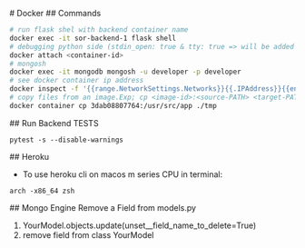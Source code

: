 # Docker
## Commands
```bash
# run flask shel with backend container name
docker exec -it sor-backend-1 flask shell
# debugging python side (stdin_open: true & tty: true => will be added services.backend in docker-compose)
docker attach <container-id>
# mongosh
docker exec -it mongodb mongosh -u developer -p developer
# see docker container ip address
docker inspect -f '{{range.NetworkSettings.Networks}}{{.IPAddress}}{{end}}' <container-name>
# copy files from an image.Exp; cp <image-id>:<source-PATH> <target-PATH>
docker container cp 3dab08807764:/usr/src/app ./tmp
```

## Run Backend TESTS
```
pytest -s --disable-warnings
```

## Heroku
- To use heroku cli on macos m series CPU in terminal:
```
arch -x86_64 zsh
```
## Mongo Engine Remove a Field from models.py
1. YourModel.objects.update(unset__field_name_to_delete=True)
2. remove field from class YourModel




